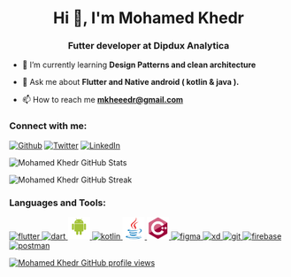 <h1 align="center">Hi 👋, I'm Mohamed Khedr</h1>
<h3 align="center">Futter developer at Dipdux Analytica</h3>  



- 🌱 I’m currently learning **Design Patterns and clean architecture**

- 💬 Ask me about **Flutter and Native android ( kotlin & java ).**

- 📫 How to reach me **mkheeedr@gmail.com**

<h3 align="left">Connect with me:</h3>

[![Github](https://img.shields.io/badge/GitHub-000000?style=for-the-badge&logo=GitHub&logoColor=white)](https://github.com/kheeedr)
[![Twitter](https://img.shields.io/badge/Twitter-000000?style=for-the-badge&logo=Twitter&logoColor=white)](https://twitter.com/m_kheeedr)
[![LinkedIn](https://img.shields.io/badge/LinkedIn-000000?style=for-the-badge&logo=LinkedIn&logoColor=white)](https://www.linkedin.com/in/kheeedr/)

![Mohamed Khedr GitHub Stats](https://github-readme-stats.vercel.app/api?username=kheeedr&show_icons=true&theme=dark)
  
![Mohamed Khedr GitHub Streak](https://github-readme-streak-stats.herokuapp.com/?user=kheeedr&show_icons=true&theme=dark)

<h3 align="left">Languages and Tools:</h3>
<p align="left">
  
   <a href="https://flutter.dev" target="_blank" rel="noreferrer"> 
  <img src="https://www.vectorlogo.zone/logos/flutterio/flutterio-icon.svg" alt="flutter" width="40" height="40"/> </a>
  <a href="https://dart.dev" target="_blank" rel="noreferrer">
  <img src="https://www.vectorlogo.zone/logos/dartlang/dartlang-icon.svg" alt="dart" width="40" height="40"/> </a>
  <a href="https://developer.android.com" target="_blank" rel="noreferrer">    <img src="https://raw.githubusercontent.com/devicons/devicon/master/icons/android/android-original-wordmark.svg" alt="android" width="40" height="40"/>   </a>   
   <a href="https://kotlinlang.org" target="_blank" rel="noreferrer">  <img src="https://www.vectorlogo.zone/logos/kotlinlang/kotlinlang-icon.svg" alt="kotlin" width="40" height="40"/> </a>  <a href="https://www.java.com" target="_blank" rel="noreferrer"> 
  <img src="https://raw.githubusercontent.com/devicons/devicon/master/icons/java/java-original.svg" alt="java" width="40" height="40"/> </a>  <a href="https://www.w3schools.com/cpp/" target="_blank" rel="noreferrer">  <img src="https://raw.githubusercontent.com/devicons/devicon/master/icons/cplusplus/cplusplus-original.svg" alt="cplusplus" width="40" height="40"/> </a>  <a href="https://www.figma.com/" target="_blank" rel="noreferrer"> <img src="https://www.vectorlogo.zone/logos/figma/figma-icon.svg" alt="figma" width="40" height="40"/> </a>  <a href="https://www.adobe.com/products/xd.html" target="_blank" rel="noreferrer">   <img src="https://cdn.worldvectorlogo.com/logos/adobe-xd.svg" alt="xd" width="40" height="40"/>  </a>     <a href="https://git-scm.com/" target="_blank" rel="noreferrer">  <img src="https://www.vectorlogo.zone/logos/git-scm/git-scm-icon.svg" alt="git" width="40" height="40"/> </a><a href="https://firebase.google.com/" target="_blank" rel="noreferrer"> <img src="https://www.vectorlogo.zone/logos/firebase/firebase-icon.svg" alt="firebase" width="40" height="40"/> </a> <a href="https://postman.com" target="_blank" rel="noreferrer"> <img src="https://www.vectorlogo.zone/logos/getpostman/getpostman-icon.svg" alt="postman" width="40" height="40"/>
 
![Mohamed Khedr GitHub profile views](https://komarev.com/ghpvc/?username=kheeedr&label=Profile%20views&color=0e75b6&style=flat&show_icons=true&theme=dark) 

